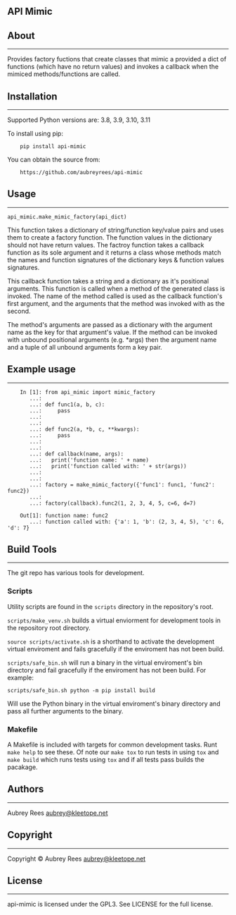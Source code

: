 ## API Mimic

## About
---

Provides factory fuctions that create classes that mimic a provided a dict
of functions (which have no return values) and invokes a callback when the
mimiced methods/functions are called.


## Installation
---

Supported Python versions are: 3.8, 3.9, 3.10, 3.11

To install using pip:

```
    pip install api-mimic
```

You can obtain the source from:

```
    https://github.com/aubreyrees/api-mimic
```

## Usage
---

`api_mimic.make_mimic_factory(api_dict)`

This function takes a dictionary of string/function key/value pairs
and uses them to create a factory function. The function values in the
dictionary should not have return values. The factroy function takes a
callback function as its sole argument and it returns a class whose methods
match the names and function signatures of the dictionary keys & function
values signatures.

This callback function takes a string and a dictionary as it's
positional arguments. This function is called when a method of the
generated class is invoked. The name of the method called is used as
the callback function's first argument, and the arguments that the
method was invoked with as the second.

The method's arguments are passed as a dictionary with the argument name
as the key for that argument's value. If the method can be invoked with
unbound positional arguments (e.g. \*args) then the argument name and a 
tuple of all unbound arguments form a key pair.

## Example usage
---

```
    In [1]: from api_mimic import mimic_factory
       ...:
       ...: def func1(a, b, c):
       ...:     pass
       ...:
       ...:
       ...: def func2(a, *b, c, **kwargs):
       ...:     pass
       ...:
       ...:
       ...: def callback(name, args):
       ...:   print('function name: ' + name)
       ...:   print('function called with: ' + str(args))
       ...:
       ...:
       ...: factory = make_mimic_factory({'func1': func1, 'func2': func2})
       ...:
       ...: factory(callback).func2(1, 2, 3, 4, 5, c=6, d=7)
    
    Out[1]: function name: func2
       ...: function called with: {'a': 1, 'b': (2, 3, 4, 5), 'c': 6, 'd': 7}
```
 
## Build Tools
---

The git repo has various tools for development.

### Scripts

Utility scripts are found in the `scripts` directory in the repository's root.

`scripts/make_venv.sh` builds a virtual enviorment for development tools in the
repository root directory.

`source scripts/activate.sh` is a shorthand to activate the development 
virtual enviroment and fails gracefully if the enviroment has not been
build.

`scripts/safe_bin.sh` will run a binary in the 
virtual enviroment's bin directory and fail gracefully if the
enviroment has not been build. For example:

```
scripts/safe_bin.sh python -m pip install build
```

Will use the Python binary in the virtual enviroment's binary
directory and pass all further arguments to the binary.

### Makefile

A Makefile is included with targets for common development tasks.
Runt `make help` to see these. Of note our `make tox` to run tests
in using `tox` and `make build` which runs tests using `tox` and 
if all tests pass builds the pacakage.

## Authors
---
Aubrey Rees <aubrey@kleetope.net>

## Copyright
---

Copyright © Aubrey Rees <aubrey@kleetope.net>


## License
---
api-mimic is licensed under the GPL3. See
LICENSE for the full license.
